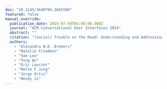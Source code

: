 ```yaml
---
doi: "10.1145/3640794.3665580"
featured: false
manual_override:
  publication_date: 2024-07-08T04:00:00.000Z
  journal: "ACM Conversational User Interfaces 2024"
  abstract: ""
  citation: "(Social) Trouble on the Road: Understanding and Addressing Social Discomfort in Shared Car Trips (2024)"
  authors:
    - "Alexandra W.D. Bremers"
    - "Natalie Friedman"
    - "Sam Lee"
    - "Tong Wu"
    - "Eric Laurier"
    - "Malte F Jung"
    - "Jorge Ortiz"
    - "Wendy Ju"
---
```


<!-- You can add additional content about this publication here if needed -->
